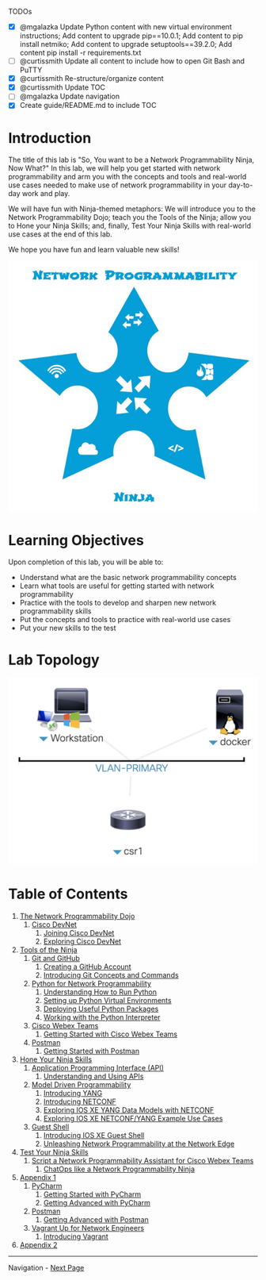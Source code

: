 TODOs

- [x] @mgalazka Update Python content with new virtual environment instructions; Add content to upgrade pip==10.0.1;
Add content to pip install netmiko; Add content to upgrade setuptools==39.2.0;  Add content pip install -r
requirements.txt
- [ ] @curtissmith Update all content to include how to open Git Bash and PuTTY
- [x] @curtissmith Re-structure/organize content
- [x] @curtissmith Update TOC
- [ ] @mgalazka Update navigation
- [x] Create guide/README.md to include TOC

# Introduction

The title of this lab is "So, You want to be a Network Programmability Ninja, Now What?"  In this lab, we will help 
you get started with network programmability and arm you with the concepts and tools and real-world use cases needed to 
make use of network programmability in your day-to-day work and play.

We will have fun with Ninja-themed metaphors: We will introduce you to the Network Programmability Dojo; teach you 
the Tools of the Ninja; allow you to Hone your Ninja Skills; and, finally, Test Your Ninja Skills with real-world use 
cases at the end of this lab.

We hope you have fun and learn valuable new skills!

![Network Programmability Ninja Star](assets/NetworkProgrammabilityNinjaStar.jpg)

# Learning Objectives

Upon completion of this lab, you will be able to:

* Understand what are the basic network programmability concepts
* Learn what tools are useful for getting started with network programmability
* Practice with the tools to develop and sharpen new network programmability skills
* Put the concepts and tools to practice with real-world use cases
* Put your new skills to the test

# Lab Topology

![Lab Topology](assets/LTRDEV-1100-Topology.png)

# Table of Contents

1. [The Network Programmability Dojo](LTRDEV-1100-01-Dojo.md)
    1. [Cisco DevNet](LTRDEV-1100-01a-DevNet.md)
        1. [Joining Cisco DevNet](LTRDEV-1100-01b-DevNet-Ex1.md)
        2. [Exploring Cisco DevNet](LTRDEV-1100-01c-DevNet-Ex2.md)
2. [Tools of the Ninja](LTRDEV-1100-02-Tools.md)
    1. [Git and GitHub](LTRDEV-1100-02a-Git.md)
        1. [Creating a GitHub Account](LTRDEV-1100-02a-Git-Ex1.md)
        2. [Introducing Git Concepts and Commands](LTRDEV-1100-02a-Git-Ex2.md)
    3. [Python for Network Programmability](LTRDEV-1100-02b-Python.md)
        1. [Understanding How to Run Python](LTRDEV-1100-02b-Python-Ex1.md)
        2. [Setting up Python Virtual Environments](LTRDEV-1100-02b-Python-Ex2.md)
        3. [Deploying Useful Python Packages](LTRDEV-1100-02b-Python-Ex3.md)
        4. [Working with the Python Interpreter](LTRDEV-1100-02b-Python-Ex4.md)
    4. [Cisco Webex Teams](LTRDEV-1100-02c-Teams.md)
        1. [Getting Started with Cisco Webex Teams](LTRDEV-1100-02c-Teams-Ex1.md)
    5. [Postman](LTRDEV-1100-02d-Postman.md)
        1. [Getting Started with Postman](LTRDEV-1100-02d-Postman-Ex1.md)
3. [Hone Your Ninja Skills](LTRDEV-1100-03-Hone.md)
    1. [Application Programming Interface (API)](LTRDEV-1100-03a-API.md)
        1. [Understanding and Using APIs](LTRDEV-1100-03a-API-Ex1.md)
    2. [Model Driven Programmability](LTRDEV-1100-03b-NETCONF.md)
        1. [Introducing YANG](LTRDEV-1100-03b-NETCONF-Ex1.md)
        2. [Introducing NETCONF](LTRDEV-1100-03b-NETCONF-Ex2.md)
        3. [Exploring IOS XE YANG Data Models with NETCONF](LTRDEV-1100-03b-NETCONF-Ex3.md)
        4. [Exploring IOS XE NETCONF/YANG Example Use Cases](LTRDEV-1100-03b-NETCONF-Ex4.md)
    6. [Guest Shell](LTRDEV-1100-03c-GuestShell.md)
        1. [Introducing IOS XE Guest Shell](LTRDEV-1100-03c-GuestShell-Ex1.md)
        2. [Unleashing Network Programmability at the Network Edge](LTRDEV-1100-03c-GuestShell-Ex2.md)
4. [Test Your Ninja Skills](LTRDEV-1100-04-Test.md)
    1. [Script a Network Programmability Assistant for Cisco Webex Teams](LTRDEV-1100-04a-NetAssist.md)
        1. [ChatOps like a Network Programmability Ninja](LTRDEV-1100-04a-NetAssist-Ex1.md)
5. [Appendix 1](LTRDEV-1100-05-Appx1.md)
    1. [PyCharm](LTRDEV-1100-05a-PyCharm.md)
        1. [Getting Started with PyCharm](LTRDEV-1100-05a-PyCharm-Ex1.md)
        2. [Getting Advanced with PyCharm](LTRDEV-1100-05a-PyCharm-Ex2.md)
    2. [Postman](LTRDEV-1100-05b-Postman.md)
        1. [Getting Advanced with Postman](LTRDEV-1100-05b-Postman-Ex1.md)
    3. [Vagrant Up for Network Engineers](LTRDEV-1100-05c-Vagrant.md)
        1. [Introducing Vagrant](LTRDEV-1100-05c-Vagrant-Ex1.md)
6. [Appendix 2](LTRDEV-1100-06-Appx2.md)

---

Navigation - [Next Page](LTRDEV-1100-01-Dojo.md)
